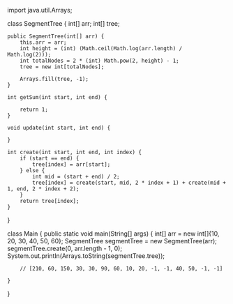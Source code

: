 import java.util.Arrays;

class SegmentTree {
int[] arr;
int[] tree;

    public SegmentTree(int[] arr) {
        this.arr = arr;
        int height = (int) (Math.ceil(Math.log(arr.length) / Math.log(2)));
        int totalNodes = 2 * (int) Math.pow(2, height) - 1;
        tree = new int[totalNodes];

        Arrays.fill(tree, -1);
    }

    int getSum(int start, int end) {

        return 1;
    }

    void update(int start, int end) {

    }

    int create(int start, int end, int index) {
        if (start == end) {
            tree[index] = arr[start];
        } else {
            int mid = (start + end) / 2;
            tree[index] = create(start, mid, 2 * index + 1) + create(mid + 1, end, 2 * index + 2);
        }
        return tree[index];
    }

}

class Main {
public static void main(String[] args) {
int[] arr = new int[]{10, 20, 30, 40, 50, 60};
SegmentTree segmentTree = new SegmentTree(arr);
segmentTree.create(0, arr.length - 1, 0);
System.out.println(Arrays.toString(segmentTree.tree));

        // [210, 60, 150, 30, 30, 90, 60, 10, 20, -1, -1, 40, 50, -1, -1]

    }

}